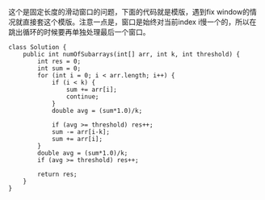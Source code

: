 这个是固定长度的滑动窗口的问题，下面的代码就是模版，遇到fix window的情况就直接套这个模版。注意一点是，窗口是始终对当前index i慢一个的，所以在跳出循环的时候要再单独处理最后一个窗口。

```
class Solution {
    public int numOfSubarrays(int[] arr, int k, int threshold) {
        int res = 0;
        int sum = 0;
        for (int i = 0; i < arr.length; i++) {
            if (i < k) {
                sum += arr[i];
                continue;
            }
            double avg = (sum*1.0)/k;
            
            if (avg >= threshold) res++;
            sum -= arr[i-k];
            sum += arr[i];
        }
        double avg = (sum*1.0)/k;
        if (avg >= threshold) res++;
        
        return res;
    }
}
```